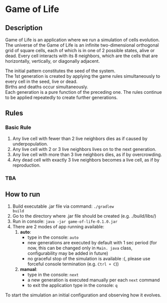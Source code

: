 # Game of Life

## Description
Game of Life is an application where we run a simulation of cells evolution.<br>
The universe of the Game of Life is an infinite two-dimensional orthogonal grid of square cells,
each of which is in one of 2 possible states, alive or dead.
Every cell interacts with its 8 neighbors, which are the cells that are horizontally, vertically, or diagonally 
adjacent.

The initial pattern constitutes the seed of the system.<br>
The 1st generation is created by applying the game rules simultaneously to every cell in the seed, live or dead.<br>
Births and deaths occur simultaneously.<br>
Each generation is a pure function of the preceding one.
The rules continue to be applied repeatedly to create further generations.

## Rules

### Basic Rule
1. Any live cell with fewer than 2 live neighbors dies as if caused by underpopulation.
2. Any live cell with 2 or 3 live neighbors lives on to the next generation.
3. Any live cell with more than 3 live neighbors dies, as if by overcrowding.
4. Any dead cell with exactly 3 live neighbors becomes a live cell, as if by reproduction.

### TBA

## How to run
1. Build executable .jar file via command: <code>./gradlew build</code>
2. Go to the directory where .jar file should be created (e.g. ./build/libs/)
3. Run in console: <code>java -jar game-of-life-0.1.0.jar</code>
4. There are 2 modes of app running available:
   1. **auto**:
      * type in the console: <code>auto</code>
      * new generations are executed by default with 1 sec period (for now, this can be changed only in <code>Main.
        java</code> class, configurability may be added in future)
      * no graceful stop of the simulation is available :(, please use forceful console termination (e.g. <code>Ctrl + 
        C</code>)) 
   2. **manual**:
      * type in the console: <code>next</code>
      * a new generation is executed manually per each <code>next</code> command
      * to exit the application type in the console: <code>q</code>

To start the simulation an initial configuration and observing how it evolves.
